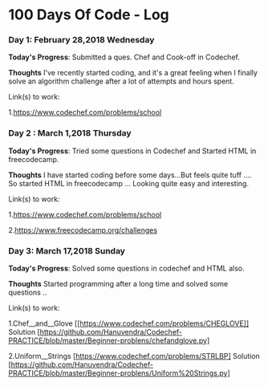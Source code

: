 # 100 Days Of Code - Log

### Day 1: February 28,2018 Wednesday

**Today's Progress**: Submitted a ques. Chef and Cook-off in Codechef.

**Thoughts** I've recently started coding, and it's a great feeling when I finally solve an algorithm challenge after a lot of attempts and hours spent.
 
Link(s) to work:

1.https://www.codechef.com/problems/school

### Day 2 : March 1,2018 Thursday 
 
 **Today's Progress**: Tried some questions in Codechef and Started HTML in freecodecamp.
 
 **Thoughts** I have started coding before some days...But feels quite tuff .... So started HTML in freecodecamp ... Looking quite easy and interesting.

Link(s) to work: 

1.https://www.codechef.com/problems/school

2.https://www.freecodecamp.org/challenges

### Day 3: March 17,2018 Sunday

 **Today's Progress**: Solved some questions in codechef and HTML also.
 
 **Thoughts** Started programming after a long time and solved some questions ..

Link(s) to work: 

1.Chef__and__Glove [[https://www.codechef.com/problems/CHEGLOVE]] Solution [https://github.com/Hanuvendra/Codechef-PRACTICE/blob/master/Beginner-problens/chefandglove.py]

2.Uniform__Strings [https://www.codechef.com/problems/STRLBP]  Solution [https://github.com/Hanuvendra/Codechef-PRACTICE/blob/master/Beginner-problens/Uniform%20Strings.py]
